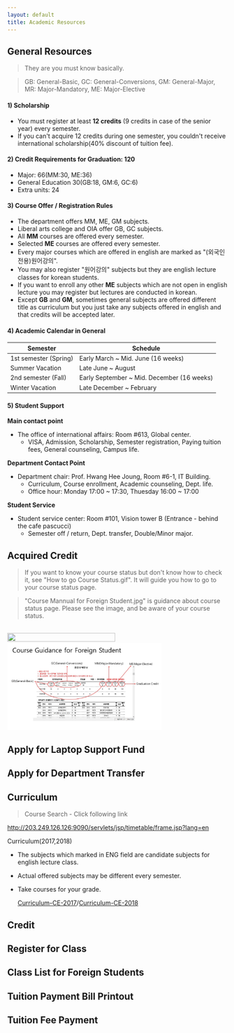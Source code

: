 ```yaml
---
layout: default
title: Academic Resources
---
```


## General Resources
> They are you must know basically.

> GB: General-Basic, GC: General-Conversions, GM: General-Major, MR: Major-Mandatory, ME: Major-Elective


#### 1) Scholarship
- You must register at least **12 credits** (9 credits in case of the senior year) every semester.
- If you can't acquire 12 credits during one semester, you couldn't receive international scholarship(40% discount of tuition fee).


#### 2) Credit Requirements for Graduation: 120
- Major: 66(MM:30, ME:36)
- General Education 30(GB:18, GM:6, GC:6)
- Extra units: 24


#### 3) Course Offer / Registration Rules
- The department offers MM, ME, GM subjects.
- Liberal arts college and OIA offer GB, GC subjects.
- All **MM** courses are offered every semester.
- Selected **ME** courses are offered every semester.
- Every major courses which are offered in english are marked as "(외국인전용)원어강의".
- You may also register "원어강의" subjects but they are english lecture classes for korean students.
- If you want to enroll any other **ME** subjects which are not open in english lecture you may register but lectures are conducted in korean.
- Except **GB** and **GM**, sometimes general subjects are offered different title as curriculum but you just take any subjects offered in english and that credits will be accepted later.


#### 4) Academic Calendar in General

|Semester|Schedule|
|---|---|
|1st semester (Spring)|Early March ~ Mid. June (16 weeks)|
|Summer Vacation|	Late June ~ August|
|2nd semester (Fall)|Early September ~ Mid. December (16 weeks)|
|Winter Vacation|Late December ~ February|
 

#### 5) Student Support
**Main contact point**
- The office of international affairs: Room #613, Global center.
    - VISA, Admission, Scholarship, Semester registration, Paying tuition fees, General counseling, Campus life.

**Department Contact Point**
- Department chair: Prof. Hwang Hee Joung, Room #6-1, IT Building.
    - Curriculum, Course enrollment, Academic counseling, Dept. life.
    - Office hour: Monday 17:00 ~ 17:30, Thuesday 16:00 ~ 17:00

**Student Service**
- Student service center: Room #101, Vision tower B (Entrance - behind the cafe pascucci)
    - Semester off / return, Dept. transfer, Double/Minor major.



## Acquired Credit 
> If you want to know your course status but don't know how to check it, see "How to go Course Status.gif". It will guide you how to go to your course status page.

> "Course Mannual for Foreign Student.jpg" is guidance about course status page. Please see the image, and be aware of your course status.

<br>

<img src="img/How to Go Course Status.gif" width="70%" height="70%">

<br>

<img src="img/Course_Mannual_for_Foreign_Student.JPG" width="70%" height="70%">

## Apply for Laptop Support Fund
## Apply for Department Transfer

## Curriculum
><p>Course Search - Click following link
<http://203.249.126.126:9090/servlets/jsp/timetable/frame.jsp?lang=en></p>

Curriculum(2017,2018)
- The subjects which marked in ENG field are candidate subjects for english lecture class.
- Actual offered subjects may be different every semester.
- Take courses for your grade.

    [Curriculum-CE-2017](pdf/Curriculum-CE-2017.pdf)/[Curriculum-CE-2018](pdf/Curriculum-CE-2018.pdf)

## Credit
## Register for Class
## Class List for Foreign Students
## Tuition Payment Bill Printout
## Tuition Fee Payment
